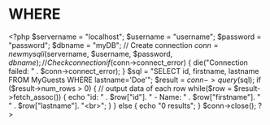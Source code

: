 # WHERE
&lt;?php $servername = "localhost"; $username = "username"; $password = "password"; $dbname = "myDB";  // Create connection $conn = new mysqli($servername, $username, $password, $dbname); // Check connection if ($conn->connect_error) {   die("Connection failed: " . $conn->connect_error); }  $sql = "SELECT id, firstname, lastname FROM MyGuests WHERE lastname='Doe'"; $result = $conn->query($sql);  if ($result->num_rows > 0) {   // output data of each row   while($row = $result->fetch_assoc()) {     echo "id: " . $row["id"]. " - Name: " . $row["firstname"]. " " . $row["lastname"]. "&lt;br>";   } } else {   echo "0 results"; } $conn->close(); ?>
